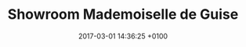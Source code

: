---
title: Showroom Mademoiselle de Guise
date: 2017-03-01 14:36:25 +0100
categories: [Architecture]
tags: [showroom]
image:
    src: /assets/img/architecture/showroom_mademoiselle/3.jpg
    alt: Photo du showroom Mademoiselle de Guise
---